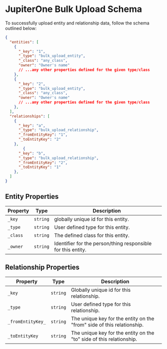 # JupiterOne Bulk Upload Schema

To successfully upload entity and relationship data, follow the schema outlined below:

```json
{
  "entities": [
    {
      "_key": "1",
      "_type": "bulk_upload_entity",
      "_class": "any_class",
      "owner": "Owner's name"
      // ...any other properties defined for the given type/class
    },
    {
      "_key": "2",
      "_type": "bulk_upload_entity",
      "_class": "any_class",
      "owner": "Owner's name"
      // ...any other properties defined for the given type/class
    },
  ],
  "relationships": [
    {
      "_key": "a",
      "_type": "bulk_upload_relationship",
      "_fromEntityKey": "1",
      "_toEntityKey": "2"
    },
        {
      "_key": "b",
      "_type": "bulk_upload_relationship",
      "_fromEntityKey": "2",
      "_toEntityKey": "1"
    },
  ]
}
```

## Entity Properties

| Property           | Type              | Description                                                                                                                                                         |
| ------------------ | ----------------- | ------------------------------------------------------------------------------------------------------------------------------------------------------------------- |
| `_key`               | `string`          | globally unique id for this entity.                                                                                                        |
| `_type`          | `string`          | User defined type for this entity.                                                                                           |
| `_class`             | `string`          | The defined class for this entity.                                                                                                                   |
| `_owner`     | `string`          | Identifier for the person/thing responsible for this entity.                                                                                                                                         |

## Relationship Properties

| Property           | Type              | Description                                                                                                                                                         |
| ------------------ | ----------------- | ------------------------------------------------------------------------------------------------------------------------------------------------------------------- |
| `_key`               | `string`          | Globally unique id for this relationship.                                                                                                        |
| `_type`          | `string`          | User defined type for this relationship.                                                                                             |
| `_fromEntityKey_`             | `string`          | The unique key for the entity on the "from" side of this relationship.                                                                                                                  |
| `_toEntityKey`     | `string`          | The unique key for the entity on the "to" side of this relationship.                                                                                                                                 |
